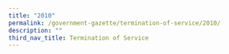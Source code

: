 ```yaml
---
title: "2010"
permalink: /government-gazette/termination-of-service/2010/
description: ""
third_nav_title: Termination of Service
---
```

